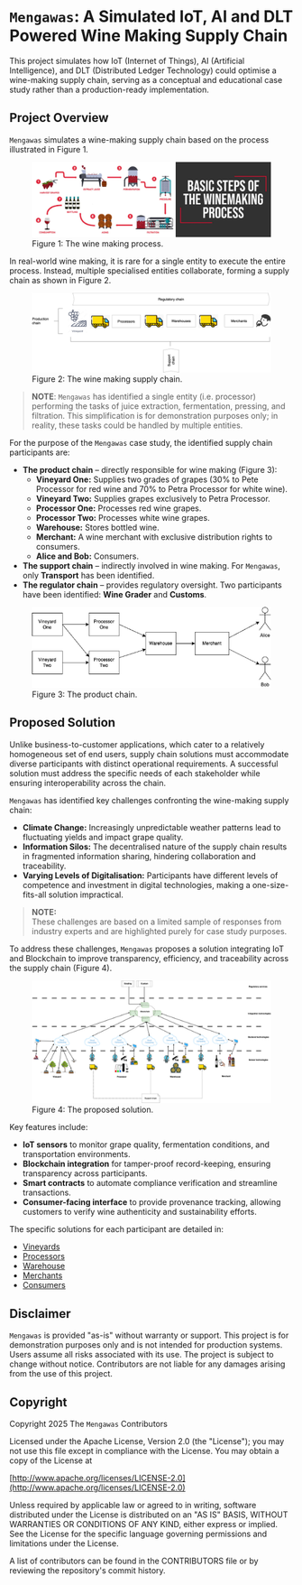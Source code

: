 # `Mengawas`: A Simulated IoT, AI and DLT Powered Wine Making Supply Chain

This project simulates how IoT (Internet of Things), AI (Artificial Intelligence), and DLT (Distributed Ledger Technology) could optimise a wine-making supply chain, serving as a conceptual and educational case study rather than a production-ready implementation.

## Project Overview

`Mengawas` simulates a wine-making supply chain based on the process illustrated in Figure 1.

<figure>
  <img src="./assets/img/winemaking.webp" alt="The Wine Making Process" />
  <figcaption>Figure 1: The wine making process.</figcaption>
</figure>

In real-world wine making, it is rare for a single entity to execute the entire process. Instead, multiple specialised entities collaborate, forming a supply chain as shown in Figure 2.

<figure>
  <img src="./assets/img/supplychain.png" alt="The Wine Making Supply Chain" />
  <figcaption>Figure 2: The wine making supply chain.</figcaption>
</figure>

> **NOTE**:
> `Mengawas` has identified a single entity (i.e. processor) performing the tasks of juice extraction, fermentation, pressing, and filtration. This simplification is for demonstration purposes only; in reality, these tasks could be handled by multiple entities.

For the purpose of the `Mengawas` case study, the identified supply chain participants are:

* **The product chain** – directly responsible for wine making (Figure 3):
  * **Vineyard One:** Supplies two grades of grapes (30% to Pete Processor for red wine and 70% to Petra Processor for white wine).
  * **Vineyard Two:** Supplies grapes exclusively to Petra Processor.
  * **Processor One:** Processes red wine grapes.
  * **Processor Two:** Processes white wine grapes.
  * **Warehouse:** Stores bottled wine.
  * **Merchant:** A wine merchant with exclusive distribution rights to consumers.
  * **Alice and Bob:** Consumers.
* **The support chain** – indirectly involved in wine making. For `Mengawas`, only **Transport** has been identified.
* **The regulator chain** – provides regulatory oversight. Two participants have been identified: **Wine Grader** and **Customs**.

<figure>
  <img src="./assets/img/product-chain.png" alt="The Product Chain" />
  <figcaption>Figure 3: The product chain.</figcaption>
</figure>

## Proposed Solution

Unlike business-to-customer applications, which cater to a relatively homogeneous set of end users, supply chain solutions must accommodate diverse participants with distinct operational requirements. A successful solution must address the specific needs of each stakeholder while ensuring interoperability across the chain.

`Mengawas` has identified key challenges confronting the wine-making supply chain:

* **Climate Change:** Increasingly unpredictable weather patterns lead to fluctuating yields and impact grape quality.
* **Information Silos:** The decentralised nature of the supply chain results in fragmented information sharing, hindering collaboration and traceability.
* **Varying Levels of Digitalisation:** Participants have different levels of competence and investment in digital technologies, making a one-size-fits-all solution impractical.

> **NOTE:**  
> These challenges are based on a limited sample of responses from industry experts and are highlighted purely for case study purposes.

To address these challenges, `Mengawas` proposes a solution integrating IoT and Blockchain to improve transparency, efficiency, and traceability across the supply chain (Figure 4).

<figure>
  <img src="./assets/img/blockchain.png" alt="The Proposed Solution" />
  <figcaption>Figure 4: The proposed solution.</figcaption>
</figure>

Key features include:
- **IoT sensors** to monitor grape quality, fermentation conditions, and transportation environments.
- **Blockchain integration** for tamper-proof record-keeping, ensuring transparency across participants.
- **Smart contracts** to automate compliance verification and streamline transactions.
- **Consumer-facing interface** to provide provenance tracking, allowing customers to verify wine authenticity and sustainability efforts.

The specific solutions for each participant are detailed in:

* [Vineyards](./docs/vineyard.md)
* [Processors](./docs/processors.md)
* [Warehouse](./docs/warehouse.md)
* [Merchants](./docs/merchant.md)
* [Consumers](./docs/consumers.md)

## Disclaimer

`Mengawas` is provided "as-is" without warranty or support. This project is for demonstration purposes only and is not intended for production systems. Users assume all risks associated with its use. The project is subject to change without notice. Contributors are not liable for any damages arising from the use of this project.

## Copyright

Copyright 2025 The `Mengawas` Contributors

Licensed under the Apache License, Version 2.0 (the "License"); you may not use this file except in compliance with the License. You may obtain a copy of the License at

  [http://www.apache.org/licenses/LICENSE-2.0](http://www.apache.org/licenses/LICENSE-2.0)

Unless required by applicable law or agreed to in writing, software distributed under the License is distributed on an "AS IS" BASIS, WITHOUT WARRANTIES OR CONDITIONS OF ANY KIND, either express or implied. See the License for the specific language governing permissions and limitations under the License.

A list of contributors can be found in the CONTRIBUTORS file or by reviewing the repository's commit history.
